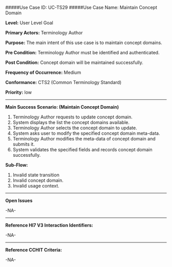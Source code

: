 #####Use Case ID: UC-TS29
#####Use Case Name: Maintain Concept Domain

**Level:**                     User Level Goal

**Primary Actors:**            Terminology Author  

**Purpose:**                   The main intent of this use case is to maintain concept domains.

**Pre Condition:**             Terminology Author must be identified and authenticated. 

**Post Condition:**            Concept domain will be maintained successfully.

**Frequency of Occurrence:**   Medium

**Conformance:**             	 CTS2 (Common Terminology Standard)

**Priority:**                  low
__________________________________________________________
**Main Success Scenario: (Maintain Concept Domain)**

1.	Terminology Author requests to update concept domain.
2.	System displays the list the concept domains available.
3.	Terminology Author selects the concept domain to update.
4.	System asks user to modify the specified concept domain meta-data.
5.	Terminology Author modifies the meta-data of concept domain and submits it. 
6.	System validates the specified fields and records concept domain successfully.

**Sub-Flow:**

1. Invalid state transition
2. Invalid concept domain.
3. Invalid usage context.
 

_______________________________________________________________
**Open Issues**

-NA-
_______________________________________________________________
**Reference Hl7 V3 Interaction Identifiers:**

-NA-
_______________________________________________________________
**Reference CCHIT Criteria:**

-NA-
